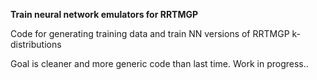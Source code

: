 **Train neural network emulators for RRTMGP** 

Code for generating training data and train NN versions of RRTMGP k-distributions

Goal is cleaner and more generic code than last time. Work in progress..

